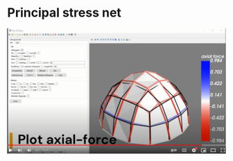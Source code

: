 # Principal stress net



[![Funicular](../assets/funicular.png)](https://www.youtube.com/embed/sOzjRHIrR-s)